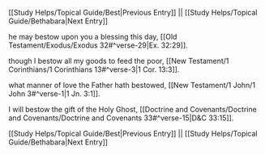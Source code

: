 [[Study Helps/Topical Guide/Best|Previous Entry]]  ||  [[Study Helps/Topical Guide/Bethabara|Next Entry]]

 he may bestow upon you a blessing this day, [[Old Testament/Exodus/Exodus 32#^verse-29|Ex. 32:29]].

 though I bestow all my goods to feed the poor, [[New Testament/1 Corinthians/1 Corinthians 13#^verse-3|1 Cor. 13:3]].

 what manner of love the Father hath bestowed, [[New Testament/1 John/1 John 3#^verse-1|1 Jn. 3:1]].

 I will bestow the gift of the Holy Ghost, [[Doctrine and Covenants/Doctrine and Covenants/Doctrine and Covenants 33#^verse-15|D&C 33:15]].

[[Study Helps/Topical Guide/Best|Previous Entry]]  ||  [[Study Helps/Topical Guide/Bethabara|Next Entry]]